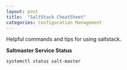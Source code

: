 ```yaml
---
layout: post
title:  "SaltStack CheatSheet"
categories: Configuration Management
---
```


Helpful commands and tips for using saltstack.

**Saltmaster Service Status**
```
systemctl status salt-master
```



